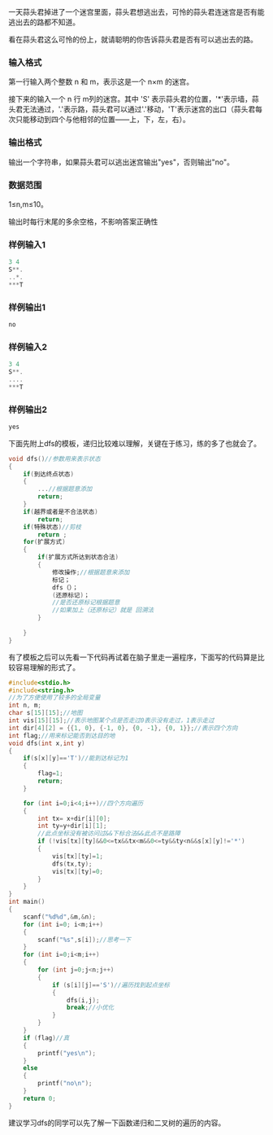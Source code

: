 一天蒜头君掉进了一个迷宫里面，蒜头君想逃出去，可怜的蒜头君连迷宫是否有能逃出去的路都不知道。

看在蒜头君这么可怜的份上，就请聪明的你告诉蒜头君是否有可以逃出去的路。

### 输入格式

第一行输入两个整数 n 和 m，表示这是一个 n×m 的迷宫。

接下来的输入一个 n 行 m列的迷宫。其中 'S' 表示蒜头君的位置，'*'表示墙，蒜头君无法通过，'.'表示路，蒜头君可以通过'.'移动，'T'表示迷宫的出口（蒜头君每次只能移动到四个与他相邻的位置——上，下，左，右）。

### 输出格式

输出一个字符串，如果蒜头君可以逃出迷宫输出"yes"，否则输出"no"。

### 数据范围

1≤n,m≤10。

输出时每行末尾的多余空格，不影响答案正确性

### 样例输入1



```c
3 4
S**.
..*.
***T
```

### 样例输出1

```c
no
```

### 样例输入2

```c
3 4
S**.
....
***T
```

### 样例输出2

```c
yes
```
下面先附上dfs的模板，递归比较难以理解，关键在于练习，练的多了也就会了。

```c
void dfs()//参数用来表示状态  
{  
    if(到达终点状态)  
    {  
        ...//根据题意添加  
        return;  
    }  
    if(越界或者是不合法状态)  
        return;  
    if(特殊状态)//剪枝
        return ;
    for(扩展方式)  
    {  
        if(扩展方式所达到状态合法)  
        {  
            修改操作;//根据题意来添加  
            标记；  
            dfs（）；  
            (还原标记)；  
            //是否还原标记根据题意  
            //如果加上（还原标记）就是 回溯法  
        }  
 
    }  
}  
```
有了模板之后可以先看一下代码再试着在脑子里走一遍程序，下面写的代码算是比较容易理解的形式了。

```c
#include<stdio.h>
#include<string.h>
//为了方便使用了较多的全局变量
int n, m;
char s[15][15];//地图
int vis[15][15];//表示地图某个点是否走过0表示没有走过，1表示走过
int dir[4][2] = {{1, 0}, {-1, 0}, {0, -1}, {0, 1}};//表示四个方向
int flag;//用来标记能否到达目的地
void dfs(int x,int y)
{
	if(s[x][y]=='T')//能到达标记为1
	{
		flag=1;
		return;
	}

	for (int i=0;i<4;i++)//四个方向遍历
	{
		int tx= x+dir[i][0];
		int ty=y+dir[i][1];
		//此点坐标没有被访问过&&下标合法&&此点不是路障
		if (!vis[tx][ty]&&0<=tx&&tx<m&&0<=ty&&ty<n&&s[x][y]!='*')
		{
		    vis[tx][ty]=1;
			dfs(tx,ty);
			vis[tx][ty]=0;
		}
	}
}
int main()
{
	scanf("%d%d",&m,&n);
	for (int i=0; i<m;i++)
	{
		scanf("%s",s[i]);//思考一下
	}
	for (int i=0;i<m;i++)
	{
		for (int j=0;j<n;j++)
		{
			if (s[i][j]=='S')//遍历找到起点坐标
			{
				dfs(i,j);
				break;//小优化
			}
		}
	}
	if (flag)//真
	{
		printf("yes\n");
	}
	else
	{
		printf("no\n");
	}
	return 0;
}
```

建议学习dfs的同学可以先了解一下函数递归和二叉树的遍历的内容。
